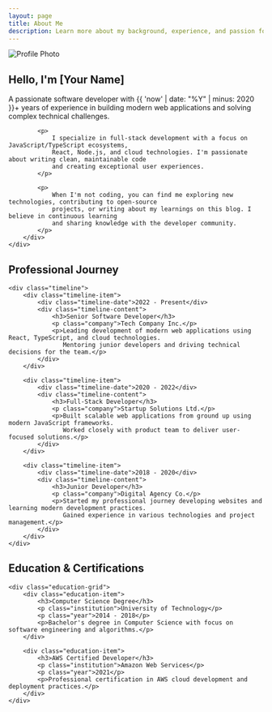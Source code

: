 ```yaml
---
layout: page
title: About Me
description: Learn more about my background, experience, and passion for technology.
---
```


<div class="about-section">
    <div class="about-content">
        <div class="about-image">
            <img src="/assets/images/profile.jpg" alt="Profile Photo" class="profile-image-large">
        </div>
        <div class="about-text">
            <h2>Hello, I'm [Your Name]</h2>
            <p class="lead">
                A passionate software developer with {{ 'now' | date: "%Y" | minus: 2020 }}+ years of experience 
                in building modern web applications and solving complex technical challenges.
            </p>
            
            <p>
                I specialize in full-stack development with a focus on JavaScript/TypeScript ecosystems, 
                React, Node.js, and cloud technologies. I'm passionate about writing clean, maintainable code 
                and creating exceptional user experiences.
            </p>
            
            <p>
                When I'm not coding, you can find me exploring new technologies, contributing to open-source 
                projects, or writing about my learnings on this blog. I believe in continuous learning 
                and sharing knowledge with the developer community.
            </p>
        </div>
    </div>
</div>

<div class="experience-section">
    <h2>Professional Journey</h2>
    
    <div class="timeline">
        <div class="timeline-item">
            <div class="timeline-date">2022 - Present</div>
            <div class="timeline-content">
                <h3>Senior Software Developer</h3>
                <p class="company">Tech Company Inc.</p>
                <p>Leading development of modern web applications using React, TypeScript, and cloud technologies. 
                   Mentoring junior developers and driving technical decisions for the team.</p>
            </div>
        </div>
        
        <div class="timeline-item">
            <div class="timeline-date">2020 - 2022</div>
            <div class="timeline-content">
                <h3>Full-Stack Developer</h3>
                <p class="company">Startup Solutions Ltd.</p>
                <p>Built scalable web applications from ground up using modern JavaScript frameworks. 
                   Worked closely with product team to deliver user-focused solutions.</p>
            </div>
        </div>
        
        <div class="timeline-item">
            <div class="timeline-date">2018 - 2020</div>
            <div class="timeline-content">
                <h3>Junior Developer</h3>
                <p class="company">Digital Agency Co.</p>
                <p>Started my professional journey developing websites and learning modern development practices. 
                   Gained experience in various technologies and project management.</p>
            </div>
        </div>
    </div>
</div>

<div class="education-section">
    <h2>Education & Certifications</h2>
    
    <div class="education-grid">
        <div class="education-item">
            <h3>Computer Science Degree</h3>
            <p class="institution">University of Technology</p>
            <p class="year">2014 - 2018</p>
            <p>Bachelor's degree in Computer Science with focus on software engineering and algorithms.</p>
        </div>
        
        <div class="education-item">
            <h3>AWS Certified Developer</h3>
            <p class="institution">Amazon Web Services</p>
            <p class="year">2021</p>
            <p>Professional certification in AWS cloud development and deployment practices.</p>
        </div>
    </div>
</div>
